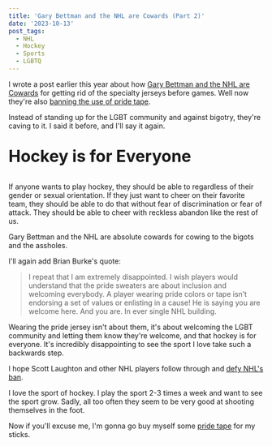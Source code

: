 ```yaml
---
title: 'Gary Bettman and the NHL are Cowards (Part 2)'
date: '2023-10-13'
post_tags:
  - NHL
  - Hockey
  - Sports
  - LGBTQ
---
```


I wrote a post earlier this year about how [Gary Bettman and the NHL are Cowards](https://kpwags.com/posts/2023/06/24/gary-bettman-and-the-nhl-are-cowards) for getting rid of the specialty jerseys before games. Well now they're also [banning the use of pride tape](https://www.npr.org/2023/10/12/1205476006/nhl-bans-pride-tape-backlash).
<!-- excerpt -->

Instead of standing up for the LGBT community and against bigotry, they're caving to it. I said it before, and I'll say it again.

<p style="font-size: 2rem; texta-align: center; font-weight: bold">Hockey is for Everyone</p>

If anyone wants to play hockey, they should be able to regardless of their gender or sexual orientation. If they just want to cheer on their favorite team, they should be able to do that without fear of discrimination or fear of attack. They should be able to cheer with reckless abandon like the rest of us.

Gary Bettman and the NHL are absolute cowards for cowing to the bigots and the assholes.

I'll again add Brian Burke's quote:

> I repeat that I am extremely disappointed. I wish players would understand that the pride sweaters are about inclusion and welcoming everybody. A player wearing pride colors or tape isn’t endorsing a set of values or enlisting in a cause! He is saying you are welcome here. And you are. In ever single NHL building.

Wearing the pride jersey isn't about them, it's about welcoming the LGBT community and letting them know they're welcome, and that hockey is for everyone. It's incredibly disappointing to see the sport I love take such a backwards step.

I hope Scott Laughton and other NHL players follow through and [defy NHL's ban](https://allphly.com/scott-laughton-says-hell-still-wear-pride-tape-regardless-of-nhl-ban/).

I love the sport of hockey. I play the sport 2-3 times a week and want to see the sport grow. Sadly, all too often they seem to be very good at shooting themselves in the foot.

Now if you'll excuse me, I'm gonna go buy myself some [pride tape](https://pridetape.com/) for my sticks.